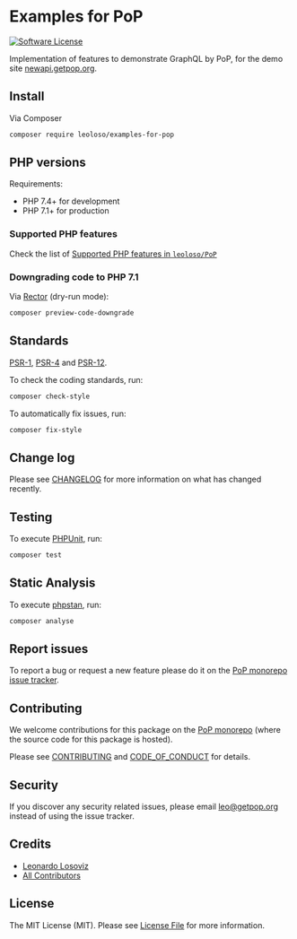 # Examples for PoP

<!-- [![Build Status][ico-travis]][link-travis] -->
<!-- [![Quality Score][ico-code-quality]][link-code-quality] -->
[![Software License][ico-license]](LICENSE.md)

<!--
[![Latest Version on Packagist][ico-version]][link-packagist]
[![Coverage Status][ico-scrutinizer]][link-scrutinizer]
[![Total Downloads][ico-downloads]][link-downloads]
-->

Implementation of features to demonstrate GraphQL by PoP, for the demo site [newapi.getpop.org](https://newapi.getpop.org).

## Install

Via Composer

``` bash
composer require leoloso/examples-for-pop
```

<!--
## Usage

``` php
```
-->

## PHP versions

Requirements:

- PHP 7.4+ for development
- PHP 7.1+ for production

### Supported PHP features

Check the list of [Supported PHP features in `leoloso/PoP`](https://github.com/leoloso/PoP/#supported-php-features)

### Downgrading code to PHP 7.1

Via [Rector](https://github.com/rectorphp/rector) (dry-run mode):

```bash
composer preview-code-downgrade
```

## Standards

[PSR-1](https://www.php-fig.org/psr/psr-1), [PSR-4](https://www.php-fig.org/psr/psr-4) and [PSR-12](https://www.php-fig.org/psr/psr-12).

To check the coding standards, run:

``` bash
composer check-style
```

To automatically fix issues, run:

``` bash
composer fix-style
```

## Change log

Please see [CHANGELOG](CHANGELOG.md) for more information on what has changed recently.

## Testing

To execute [PHPUnit](https://phpunit.de/), run:

``` bash
composer test
```

## Static Analysis

To execute [phpstan](https://github.com/phpstan/phpstan), run:

``` bash
composer analyse
```

## Report issues

To report a bug or request a new feature please do it on the [PoP monorepo issue tracker](https://github.com/leoloso/PoP/issues).

## Contributing

We welcome contributions for this package on the [PoP monorepo](https://github.com/leoloso/PoP) (where the source code for this package is hosted).

Please see [CONTRIBUTING](CONTRIBUTING.md) and [CODE_OF_CONDUCT](CODE_OF_CONDUCT.md) for details.

## Security

If you discover any security related issues, please email leo@getpop.org instead of using the issue tracker.

## Credits

- [Leonardo Losoviz][link-author]
- [All Contributors][link-contributors]

## License

The MIT License (MIT). Please see [License File](LICENSE.md) for more information.

[ico-version]: https://img.shields.io/packagist/v/leoloso/examples-for-pop.svg?style=flat-square
[ico-license]: https://img.shields.io/badge/license-MIT-brightgreen.svg?style=flat-square
[ico-travis]: https://img.shields.io/travis/leoloso/examples-for-pop/master.svg?style=flat-square
[ico-scrutinizer]: https://img.shields.io/scrutinizer/coverage/g/leoloso/examples-for-pop.svg?style=flat-square
[ico-code-quality]: https://img.shields.io/scrutinizer/g/leoloso/examples-for-pop.svg?style=flat-square
[ico-downloads]: https://img.shields.io/packagist/dt/leoloso/examples-for-pop.svg?style=flat-square

[link-packagist]: https://packagist.org/packages/leoloso/examples-for-pop
[link-travis]: https://travis-ci.org/leoloso/examples-for-pop
[link-scrutinizer]: https://scrutinizer-ci.com/g/leoloso/examples-for-pop/code-structure
[link-code-quality]: https://scrutinizer-ci.com/g/leoloso/examples-for-pop
[link-downloads]: https://packagist.org/packages/leoloso/examples-for-pop
[link-author]: https://github.com/leoloso
[link-contributors]: ../../contributors
